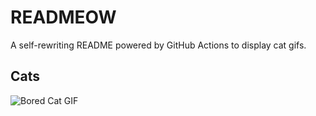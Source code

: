 # READMEOW

A self-rewriting README powered by GitHub Actions to display cat gifs.

## Cats

![Bored Cat GIF](https://media4.giphy.com/media/v1.Y2lkPTlhY2QwMmRhcmR6dnFyMHcwNWRxd3ByaTM4YmEzY3FieDRyYzVkMWU3a2lrNjE5MSZlcD12MV9naWZzX3NlYXJjaCZjdD1n/mlvseq9yvZhba/200.gif)

